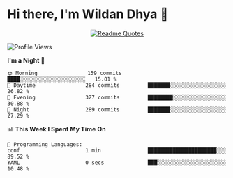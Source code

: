 # Hi there, I'm Wildan Dhya 👋 

<div align="center">
  <a href="https://github.com/piyushsuthar/github-readme-quotes">
    <img src="https://quotes-github-readme.vercel.app/api?quote=Try%2C%20Fail%2C%20Retry&author=unknown&type=vertical&theme=dark" alt="Readme Quotes">
  </a>
</div>

<!--START_SECTION:waka-->
![Profile Views](http://img.shields.io/badge/Profile%20Views-0-blue)

**I'm a Night 🦉** 

```text
🌞 Morning                159 commits         ████░░░░░░░░░░░░░░░░░░░░░   15.01 % 
🌆 Daytime                284 commits         ███████░░░░░░░░░░░░░░░░░░   26.82 % 
🌃 Evening                327 commits         ████████░░░░░░░░░░░░░░░░░   30.88 % 
🌙 Night                  289 commits         ███████░░░░░░░░░░░░░░░░░░   27.29 % 
```


📊 **This Week I Spent My Time On** 

```text
💬 Programming Languages: 
conf                     1 min               ██████████████████████░░░   89.52 % 
YAML                     0 secs              ███░░░░░░░░░░░░░░░░░░░░░░   10.48 % 
```


<!--END_SECTION:waka-->

<!--## GitHub Stats-->
<!--![Top Languages](https://github-readme-stats.vercel.app/api/top-langs/?username=wildandhya&layout=compact&theme=dracula)-->












